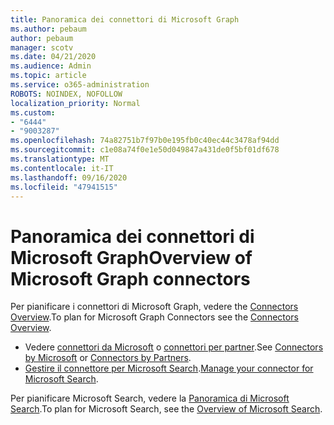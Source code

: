 ```yaml
---
title: Panoramica dei connettori di Microsoft Graph
ms.author: pebaum
author: pebaum
manager: scotv
ms.date: 04/21/2020
ms.audience: Admin
ms.topic: article
ms.service: o365-administration
ROBOTS: NOINDEX, NOFOLLOW
localization_priority: Normal
ms.custom:
- "6444"
- "9003287"
ms.openlocfilehash: 74a82751b7f97b0e195fb0c40ec44c3478af94dd
ms.sourcegitcommit: c1e08a74f0e1e50d049847a431de0f5bf01df678
ms.translationtype: MT
ms.contentlocale: it-IT
ms.lasthandoff: 09/16/2020
ms.locfileid: "47941515"
---
```

# <a name="overview-of-microsoft-graph-connectors"></a><span data-ttu-id="8441e-102">Panoramica dei connettori di Microsoft Graph</span><span class="sxs-lookup"><span data-stu-id="8441e-102">Overview of Microsoft Graph connectors</span></span>

<span data-ttu-id="8441e-103">Per pianificare i connettori di Microsoft Graph, vedere the  [Connectors Overview](https://docs.microsoft.com/microsoftsearch/connectors-overview).</span><span class="sxs-lookup"><span data-stu-id="8441e-103">To plan for Microsoft Graph Connectors see the  [Connectors Overview](https://docs.microsoft.com/microsoftsearch/connectors-overview).</span></span>

- <span data-ttu-id="8441e-104">Vedere [connettori da Microsoft](https://docs.microsoft.com/microsoftsearch/connectors-gallery#Microsoft) o  [connettori per partner](https://docs.microsoft.com/microsoftsearch/connectors-gallery#Partners).</span><span class="sxs-lookup"><span data-stu-id="8441e-104">See [Connectors by Microsoft](https://docs.microsoft.com/microsoftsearch/connectors-gallery#Microsoft) or  [Connectors by Partners](https://docs.microsoft.com/microsoftsearch/connectors-gallery#Partners).</span></span>
- <span data-ttu-id="8441e-105">[Gestire il connettore per Microsoft Search](https://docs.microsoft.com/microsoftsearch/manage-connector).</span><span class="sxs-lookup"><span data-stu-id="8441e-105">[Manage your connector for Microsoft Search](https://docs.microsoft.com/microsoftsearch/manage-connector).</span></span>

<span data-ttu-id="8441e-106">Per pianificare Microsoft Search, vedere la  [Panoramica di Microsoft Search](https://docs.microsoft.com/microsoftsearch/overview-microsoft-search).</span><span class="sxs-lookup"><span data-stu-id="8441e-106">To plan for Microsoft Search, see the  [Overview of Microsoft Search](https://docs.microsoft.com/microsoftsearch/overview-microsoft-search).</span></span>
